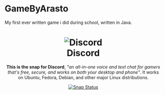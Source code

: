 # GameByArasto

My first ever written game i did during school,
written in Java.


<h1 align="center">
  <img src="https://discordapp.com/assets/2c21aeda16de354ba5334551a883b481.png" alt="Discord">
  <br />
  Discord
</h1>

<p align="center"><b>This is the snap for Discord</b>, <i>"an all-in-one voice
and text chat for gamers that's free, secure, and works on both your desktop
and phone"</i>. It works on Ubuntu, Fedora, Debian, and other major Linux
distributions.</p>
<p align="center">
<a href="https://build.snapcraft.io/user/snapcrafters/discord"><img src="https://build.snapcraft.io/badge/snapcrafters/discord.svg" alt="Snap Status"></a>
</p>
